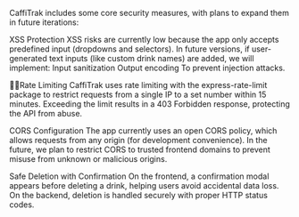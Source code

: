 CaffiTrak includes some core security measures, with plans to expand them in future iterations:

XSS Protection XSS risks are currently low because the app only accepts predefined input (dropdowns and selectors). In future versions, if user-generated text inputs (like custom drink names) are added, we will implement: Input sanitization Output encoding To prevent injection attacks.

🙅🏻Rate Limiting CaffiTrak uses rate limiting with the express-rate-limit package to restrict requests from a single IP to a set number within 15 minutes. Exceeding the limit results in a 403 Forbidden response, protecting the API from abuse.

CORS Configuration The app currently uses an open CORS policy, which allows requests from any origin (for development convenience). In the future, we plan to restrict CORS to trusted frontend domains to prevent misuse from unknown or malicious origins.

Safe Deletion with Confirmation On the frontend, a confirmation modal appears before deleting a drink, helping users avoid accidental data loss. On the backend, deletion is handled securely with proper HTTP status codes.